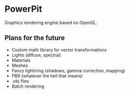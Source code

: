 # PowerPit
Graphics rendering engine based on OpenGL.

## Plans for the future
* Custom math library for vector transformations
* Lights (diffuse, spectral)
* Materials
* Meshes
* Fancy lightining (shadows, gamma correction, mapping)
* PBR (whatever the hell that means)
* .obj files
* Batch rendering
